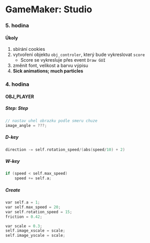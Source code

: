 # GameMaker: Studio

### 5. hodina

#### Úkoly
1. sbírání cookies
2. vytvoření objektu `obj_controler`, který bude vykreslovat `score` 
    - Score se vykresluje přes event `Draw GUI`
3. změnit font, velikost a barvu výpisu
3. **Sick animations; much particles**


### 4. hodina

#### OBJ_PLAYER

##### Step: Step
```cpp
// nastav uhel obrazku podle smeru chuze
image_angle = ???;
```

##### D-key
```cpp
direction -= self.rotation_speed/(abs(speed/10) + 2)
```

##### W-key
```cpp
if (speed < self.max_speed)
    speed += self.a;
```


##### Create
```cpp
var self.a = 1;
var self.max_speed = 20;
var self.rotation_speed = 15;
friction = 0.42;

var scale = 0.3;
self.image_xscale = scale;
self.image_yscale = scale;
```
